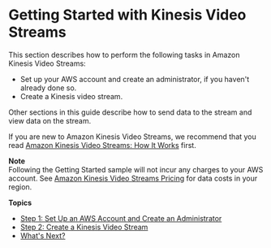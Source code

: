 # Getting Started with Kinesis Video Streams<a name="getting-started"></a>

 This section describes how to perform the following tasks in Amazon Kinesis Video Streams: 
+ Set up your AWS account and create an administrator, if you haven't already done so\.
+ Create a Kinesis video stream\.

Other sections in this guide describe how to send data to the stream and view data on the stream\.

If you are new to Amazon Kinesis Video Streams, we recommend that you read [Amazon Kinesis Video Streams: How It Works](how-it-works.md) first\. 

**Note**  
Following the Getting Started sample will not incur any charges to your AWS account\. See [Amazon Kinesis Video Streams Pricing](https://aws.amazon.com/kinesis/video-streams/pricing/) for data costs in your region\.

**Topics**
+ [Step 1: Set Up an AWS Account and Create an Administrator](gs-account.md)
+ [Step 2: Create a Kinesis Video Stream](gs-createstream.md)
+ [What's Next?](gs-console-whatnext.md)